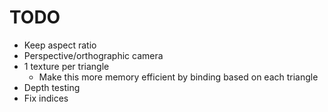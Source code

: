 # TODO
- Keep aspect ratio
- Perspective/orthographic camera
- 1 texture per triangle
    - Make this more memory efficient by binding based on each triangle
- Depth testing
- Fix indices
